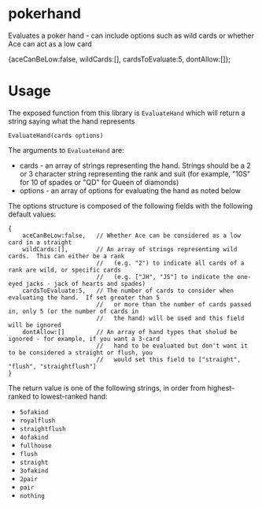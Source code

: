 # pokerhand
Evaluates a poker hand - can include options such as wild cards or whether Ace can act as a low card

{aceCanBeLow:false, wildCards:[], cardsToEvaluate:5, dontAllow:[]}; 

# Usage

The exposed function from this library is `EvaluateHand` which will return a string saying what the hand represents

```
EvaluateHand(cards options)
```

The arguments to  `EvaluateHand` are:

 * cards - an array of strings representing the hand.  Strings should be a 2 or 3 character string representing the rank 
            and suit (for example, "10S" for 10 of spades or "QD" for Queen of diamonds)
 * options - an array of options for evaluating the hand as noted below
 
The options structure is composed of the following fields with the following default values:

```
{
    aceCanBeLow:false,   // Whether Ace can be considered as a low card in a straight
    wildCards:[],        // An array of strings representing wild cards.  This can either be a rank
                         //   (e.g. "2") to indicate all cards of a rank are wild, or specific cards
                         //   (e.g. ["JH", "JS"] to indicate the one-eyed jacks - jack of hearts and spades)
    cardsToEvaluate:5,   // The number of cards to consider when evaluating the hand.  If set greater than 5
                         //   or more than the number of cards passed in, only 5 (or the number of cards in
                         //   the hand) will be used and this field will be ignored
    dontAllow:[]         // An array of hand types that sholud be ignored - for example, if you want a 3-card
                         //   hand to be evaluated but don't want it to be considered a straight or flush, you
                         //   would set this field to ["straight", "flush", "straightflush"]
}
```

The return value is one of the following strings, in order from highest-ranked to lowest-ranked hand:

 * `5ofakind`
 * `royalflush`
 * `straightflush`
 * `4ofakind`
 * `fullhouse`
 * `flush`
 * `straight`
 * `3ofakind`
 * `2pair`
 * `pair`
 * `nothing`
